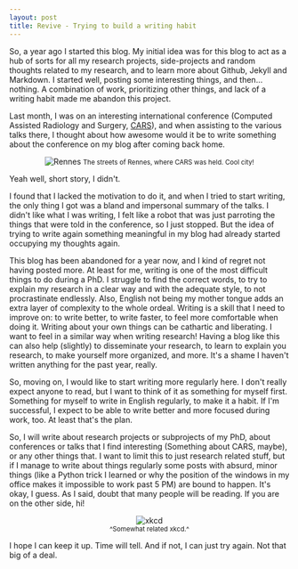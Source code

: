 ```yaml
---
layout: post
title: Revive - Trying to build a writing habit
---
```


So, a year ago I started this blog. My initial idea was for this blog to act as a hub of sorts for all my research projects, side-projects and random thoughts related to my research, and to learn more about Github, Jekyll and Markdown. I started well, posting some interesting things, and then... nothing. A combination of work, prioritizing other things, and lack of a writing habit made me abandon this project. 

Last month, I was on an interesting international conference (Computed Assisted Radiology and Surgery, [CARS](https://www.cars-int.org)), and when assisting to the various talks there, I thought about how awesome would it be to write something about the conference on my blog after coming back home.

<center>
<figure>
  <img src="{{site.url}}/images/2019-7-12-rennes.jpg" alt="Rennes"/>
  <small>The streets of Rennes, where CARS was held. Cool city!</small>
</figure>
</center>
Yeah well, short story, I didn't. 

I found that I lacked the motivation to do it, and when I tried to start writing, the only thing I got was a bland and impersonal summary of the talks. I didn't like what I was writing, I felt like a robot that was just parroting the things that were told in the conference, so I just stopped. But the idea of trying to write again something meaningful in my blog had already started occupying my thoughts again.

This blog has been abandoned for a year now, and I kind of regret not having posted more. At least for me, writing is one of the most difficult things to do during a PhD. I struggle to find the correct words, to try to explain my research in a clear way and with the adequate style, to not procrastinate endlessly. Also, English not being my mother tongue adds an extra layer of complexity to the whole ordeal. Writing is a skill that I need to improve on: to write better, to write faster, to feel more comfortable when doing it. Writing about your own things can be cathartic and liberating. I want to feel in a similar way when writing research! Having a blog like this can also help (slightly) to disseminate your research, to learn to explain you research, to make yourself more organized, and more. It's a shame I haven't written anything for the past year, really.

So, moving on, I would like to start writing more regularly here. I don't really expect anyone to read, but I want to think of it as something for myself first. Something for myself to write in English regularly, to make it a habit. If I'm successful, I expect to be able to write better and more focused during work, too. At least that's the plan.

So, I will write about research projects or subprojects of my PhD, about conferences or talks that I find interesting (Something about CARS, maybe), or any other things that. I want to limit this to just research related stuff, but if I manage to write about things regularly some posts with absurd, minor things (like a Python trick I learned or why the position of the windows in my office makes it impossible to work past 5 PM) are bound to happen. It's okay, I guess. As I said, doubt that many people will be reading. If you are on the other side, hi! 

<center>
<figure>
  <img src="https://imgs.xkcd.com/comics/time_management.png" alt="xkcd"/>
  <figcaption><sup>^Somewhat related xkcd.^</sup></figcaption>
</figure>
</center>
I hope I can keep it up. Time will tell. And if not, I can just try again. Not that big of a deal.
